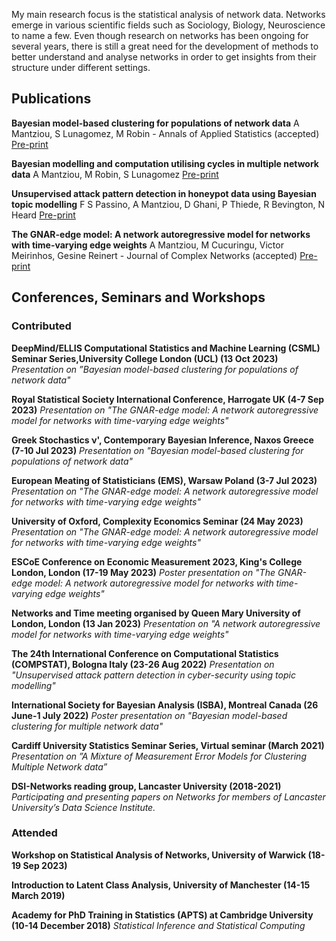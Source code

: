 My main research focus is the statistical analysis of network data. Networks emerge in various scientific fields such as Sociology, Biology, Neuroscience to name a few. Even though research on networks has been ongoing for several years, there is still a great need for the development of methods to better understand and analyse networks in order to get insights from their structure under different settings. 

## Publications

**Bayesian model-based clustering for populations of network data**
A Mantziou, S Lunagomez, M Robin - 
Annals of Applied Statistics (accepted)
[Pre-print](https://arxiv.org/abs/2107.03431)

**Bayesian modelling and computation utilising cycles in multiple network data**
A Mantziou, M Robin, S Lunagomez
[Pre-print](https://arxiv.org/abs/2111.07840)

**Unsupervised attack pattern detection in honeypot data using Bayesian topic modelling**
F S Passino, A Mantziou, D Ghani, P Thiede, R Bevington, N Heard
[Pre-print](https://arxiv.org/abs/2301.02505)

**The GNAR-edge model: A network autoregressive model for networks with time-varying edge weights**
A Mantziou, M Cucuringu, Victor Meirinhos, Gesine Reinert -
Journal of Complex Networks (accepted)
[Pre-print](https://arxiv.org/abs/2305.16097)

## Conferences, Seminars and Workshops
### Contributed

**DeepMind/ELLIS Computational Statistics and Machine Learning (CSML) Seminar Series,University College London (UCL) (13 Oct 2023)**
*Presentation on ”Bayesian model-based clustering for populations of network data"*

**Royal Statistical Society International Conference, Harrogate UK (4-7 Sep 2023)**
*Presentation on "The GNAR-edge model: A network autoregressive model for networks with time-varying edge weights"*

**Greek Stochastics ν', Contemporary Bayesian Inference, Naxos Greece (7-10 Jul 2023)**
*Presentation on "Bayesian model-based clustering for populations of network data"*

**European Meating of Statisticians (EMS), Warsaw Poland (3-7 Jul 2023)**
*Presentation on "The GNAR-edge model: A network autoregressive model for networks with time-varying edge weights"*

**University of Oxford, Complexity Economics Seminar (24 May 2023)**
*Presentation on "The GNAR-edge model: A network autoregressive model for networks with time-varying edge weights"*

**ESCoE Conference on Economic Measurement 2023, King's College London, London (17-19 May 2023)**
*Poster presentation on "The GNAR-edge model: A network autoregressive model for networks with time-varying edge weights"*

**Networks and Time meeting organised by Queen Mary University of London, London (13 Jan 2023)**
*Presentation on "A network autoregressive model for networks with time-varying edge weights"*

**The 24th International Conference on Computational Statistics (COMPSTAT), Bologna Italy (23-26 Aug 2022)**
*Presentation on "Unsupervised attack pattern detection in cyber-security using topic modelling"*

**International Society for Bayesian Analysis (ISBA), Montreal Canada (26 June-1 July 2022)**
*Poster presentation on "Bayesian model-based clustering for multiple network data"*

**Cardiff University Statistics Seminar Series, Virtual seminar (March 2021)**
*Presentation on ”A Mixture of Measurement Error Models for Clustering Multiple Network data”*

**DSI-Networks reading group, Lancaster University (2018-2021)** 
*Participating and presenting papers on Networks for members of Lancaster University’s Data Science Institute.*

### Attended

**Workshop on Statistical Analysis of Networks, University of Warwick (18-19 Sep 2023)**

**Introduction to Latent Class Analysis, University of Manchester (14-15 March 2019)**

**Academy for PhD Training in Statistics (APTS) at Cambridge University (10-14 December 2018)**
*Statistical Inference and Statistical Computing*

